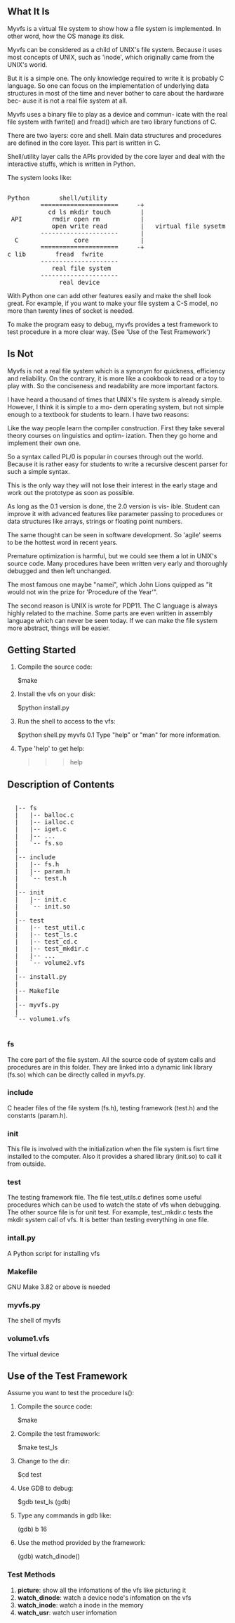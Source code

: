 

## What It Is

Myvfs is a virtual file system to show how a file system
is implemented. In other word, how the OS manage its disk.


Myvfs can be considered as a child of UNIX's file system.
Because it uses most concepts of UNIX, such as 'inode',
which originally came from the UNIX's world.


But it is a simple one. The only knowledge required to 
write it is probably C language. So one can focus on the
implementation of underlying data structures in most of
the time and never bother to care about the hardware bec-
ause it is not a real file system at all.


Myvfs uses a binary file to play as a device and commun-
icate with the real file system with fwrite() and fread()
which are two library functions of C.


There are two layers: core and shell. Main data structures 
and procedures are defined in the core layer. This part is 
written in C.


Shell/utility layer calls the APIs provided by the core layer
and deal with the interactive stuffs, which is written in
Python.


The system looks like:

<pre>
         
Python        shell/utility           
         =====================	   -+
           cd ls mkdir touch        |
 API        rmdir open rm           |
            open write read         |   virtual file sysetm     
         ---------------------      |        
  C               core              |
         =====================     -+
c lib        fread  fwrite      
         ---------------------
            real file system
         ---------------------
              real device
</pre>


With Python one can add other features easily and make the
shell look great. For example, if you want to make your file
system a C-S model, no more than twenty lines of socket is
needed. 


To make the program easy to debug, myvfs provides a test
framework to test procedure in a more clear way. (See 'Use
of the Test Framework')


## Is Not

Myvfs is not a real file system which is a synonym for
quickness, efficiency and reliability. On the contrary, it
is more like a cookbook to read or a toy to play with. So
the conciseness and readability are more important factors.


I have heard a thousand of times that UNIX's file system
is already simple. However, I think it is simple to a mo-
dern operating system, but not simple enough to a textbook
for students to learn. I have two reasons:


Like the way people learn the compiler construction. First
they take several theory courses on linguistics and optim-
ization. Then they go home and implement their own one. 


So a syntax called PL/0 is popular in courses through out
the world. Because it is rather easy for students to write
a recursive descent parser for such a simple syntax.


This is the only way they will not lose their interest in
the early stage and work out the prototype as soon as
possible. 


As long as the 0.1 version is done, the 2.0 version is vis-
ible. Student can improve it with advanced features like
parameter passing to procedures or data structures like
arrays, strings or floating point numbers.


The same thought can be seen in software development. So
'agile' seems to be the hottest word in recent years.


Premature optimization is harmful, but we could see them a
lot in UNIX's source code. Many procedures have been written
very early and thoroughly debugged and then left unchanged.


The most famous one maybe "namei", which John Lions quipped
as "it would not win the prize for 'Procedure of the Year'".


The second reason is UNIX is wrote for PDP11. The C language
is always highly related to the machine. Some parts are even
written in assembly language which can never be seen today.
If we can make the file system more abstract, things will be
easier.


## Getting Started

1. Compile the source code:			
  
    $make

2. Install the vfs on your disk:
  
    $python install.py

3. Run the shell to access to the vfs:

    $python shell.py
    myvfs 0.1
    Type "help" or "man" for more information.
    >>> 

4. Type 'help' to get help:
  
    >>> help


## Description of Contents
	
<pre>

  |-- fs
  |   |-- balloc.c
  |   |-- ialloc.c
  |   |-- iget.c
  |   |-- ...
  |   `-- fs.so
  |
  |-- include
  |   |-- fs.h
  |   |-- param.h
  |   `-- test.h
  |
  |-- init
  |   |-- init.c
  |   `-- init.so
  |
  |-- test
  |   |-- test_util.c
  |   |-- test_ls.c
  |   |-- test_cd.c
  |   |-- test_mkdir.c
  |   |-- ...
  |   `-- volume2.vfs
  |
  |-- install.py
  |
  |-- Makefile
  |
  |-- myvfs.py
  |
  `-- volume1.vfs

</pre>

### fs


The core part of the file system. All the source code of
system calls and procedures are in this folder. They are
linked into a dynamic link library (fs.so) which can be
directly called in myvfs.py.

### include

C header files of the file system (fs.h), testing framework
(test.h) and the constants (param.h).

### init

This file is involved with the initialization when the file
system is fisrt time installed to the computer. Also it
provides a shared library (init.so) to call it from outside.

### test

The testing framework file. The file test\_utils.c defines
some useful procedures which can be used to watch the state
of vfs when debugging. The other source file is for unit
test. For example, test\_mkdir.c tests the mkdir system call
of vfs. It is better than testing everything in one file.

### intall.py

A Python script for installing vfs

### Makefile

GNU Make 3.82 or above is needed

### myvfs.py

The shell of myvfs

### volume1.vfs

The virtual device

	

## Use of the Test Framework

Assume you want to test the procedure ls():


1. Compile the source code:

    $make 

2. Compile the test framework:

    $make test_ls

3. Change to the dir:

    $cd test

4. Use GDB to debug:

    $gdb test_ls
    (gdb)

5. Type any commands in gdb like:
  
    (gdb) b 16

6. Use the method provided by the framework:
  
    (gdb) watch_dinode()


### Test Methods

1. **picture**: show all the infomations of the vfs like picturing it
2. **watch_dinode**: watch a device node's infomation on the vfs
3. **watch_inode**: watch a inode in the memory
4. **watch_usr**: watch user infomation
